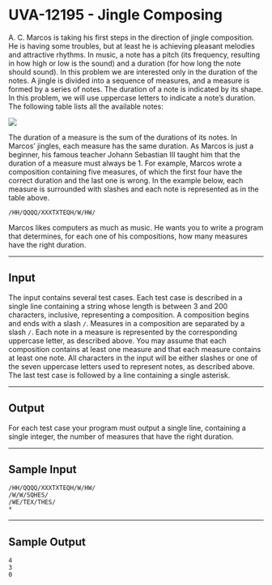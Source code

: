 # UVA-12195 - Jingle Composing

A. C. Marcos is taking his first steps in the direction of jingle composition. He is having some troubles, but at least he is achieving pleasant melodies and attractive rhythms. In music, a note has a pitch (its frequency, resulting in how high or low is the sound) and a duration (for how long the note should sound). In this problem we are interested only in the duration of the notes. A jingle is divided into a sequence of measures, and a measure is formed by a series of notes. The duration of a note is indicated by its shape. In this problem, we will use uppercase letters to indicate a note’s duration. The following table lists all the available notes:

![](https://i.imgur.com/AjvHWy9.png)

The duration of a measure is the sum of the durations of its notes. In Marcos’ jingles, each measure has the same duration. As Marcos is just a beginner, his famous teacher Johann Sebastian III taught him that the duration of a measure must always be $1$. For example, Marcos wrote a composition containing five measures, of which the first four have the correct duration and the last one is wrong. In the example below, each measure is surrounded with slashes and each note is represented as in the table above.

```
/HH/QQQQ/XXXTXTEQH/W/HW/
```

Marcos likes computers as much as music. He wants you to write a program that determines, for each one of his compositions, how many measures have the right duration.

---
## Input

The input contains several test cases. Each test case is described in a single line containing a string whose length is between $3$ and $200$ characters, inclusive, representing a composition. A composition begins and ends with a slash `/`. Measures in a composition are separated by a slash `/`. Each note in a measure is represented by the corresponding uppercase letter, as described above. You may assume that each composition contains at least one measure and that each measure contains at least one note.
All characters in the input will be either slashes or one of the seven uppercase letters used to represent notes, as described above. The last test case is followed by a line containing a single asterisk.

---
## Output

For each test case your program must output a single line, containing a single integer, the number of measures that have the right duration.

---
## Sample Input

```
/HH/QQQQ/XXXTXTEQH/W/HW/
/W/W/SQHES/
/WE/TEX/THES/
*
```

---
## Sample Output

```
4
3
0
```
